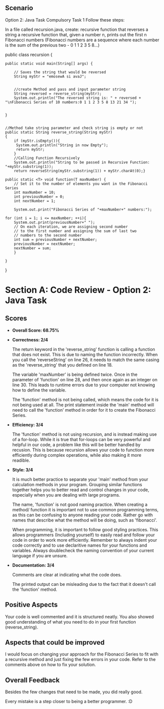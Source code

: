 ## Scenario

Option 2: Java Task
Compulsory Task 1 Follow these steps:

In a file called recursion.java, create:
recursive function that reverses a string
a recursive function that, given a number n, prints out the first n Fibonacci numbers (Fibonacci numbers are a sequence where each number is the sum of the previous two - 0 1 1 2 3 5 8...)

public class recursion {
 
	public static void main(String[] args) {
 
		// Saves the string that would be reversed
		String myStr = "emosewA si avaJ";
 
 
		//create Method and pass and input parameter string 
		String reversed = reverse_string(myStr);
		System.out.println("The reversed string is: " + reversed + "\nFibonacci Series of 10 numbers:0 1 1 2 3 5 8 13 21 34 ");
	

	}
 
 
	//Method take string parameter and check string is empty or not
	public static String reverse_string(String myStr)
	{
		if (myStr.isEmpty()){
		 System.out.println("String in now Empty");
		 return myStr;
		}
		//Calling Function Recursively
		System.out.println("String to be passed in Recursive Function: "+myStr.substring(1));
		return reverseString(myStr.substring(1)) + myStr.charAt(0);}

	public static <T> void function(T maxNumber) {
		// Set it to the number of elements you want in the Fibonacci Series
		int maxNumber = 10; 
		int previousNumber = 0;
		int nextNumber = 1;
		 
	    System.out.print("Fibonacci Series of "+maxNumber+" numbers:");
 
	for (int i = 1; i <= maxNumber; ++i){
	    System.out.print(previousNumber+" ");
	    // On each iteration, we are assigning second number
	    // to the first number and assigning the sum of last two
	    // numbers to the second number
	    int sum = previousNumber + nextNumber;
	    previousNumber = nextNumber;
	    nextNumber = sum;
	    }
 
	}
 
}

# Section A: Code Review - Option 2: Java Task


## Scores

* **Overall Score: 68.75%**


* **Correctness: 2/4**

    The return keyword in the 'reverse_string' function is calling a function that does not exist. This is due to naming the function incorrectly. When you call the  'reverseString' on line 26, it needs to match the same casing as the 'reverse_string' that you defined on line 18.
    
    The variable 'maxNumber' is being defined twice. Once in the parameter of 'function' on line 28, and then once again as an integer on line 30. This leads to runtime errors due to your computer not knowing how to define the variable.
    
    The 'function' method is not being called, which means the code for it is not being used at all. The print statement inside the 'main' method will need to call the 'function' method in order for it to create the Fibonacci Series.
* **Efficiency: 3/4**

    The 'function' method is not using recursion, and is instead making use of a for-loop. While it is true that for-loops can be very powerful and helpful in our code, a problem like this will be better handled by recusion. This is because recursion allows your code to function more efficiently during complex operations, while also making it more readible.
* **Style: 3/4**

    It is much better practice to separate your 'main' method from your calculation methods in your program. Grouping similar functions together helps you to better read and control changes in your code, especially when you are dealing with large programs.

    The name, 'function' is not good naming practice. When creating a method/ function it is important not to use common programming terms, as this can be confusing to anyone reading your code. Rather go with names that describe what the method will be doing, such as 'fibonacci'.

    When programming, it is important to follow good styling practices. This allows programmers (Including yourself) to easily read and follow your code in order to work more efficiently. Remember to always indent your code correctly and to use declaritive names for your functions and variables. Always doublecheck the naming convention of your current language if you are unsure.
* **Documentation: 3/4**
    
    Comments are clear at indicating what the code does.

    The printed output can be misleading due to the fact that it doesn't call the 'function' method.

## Positive Aspects

Your code is well commented and it is structured neatly. You also showed good understanding of what you need to do in your first function (reverse_string).

## Aspects that could be improved

I would focus on changing your approach for the Fibonacci Series to fit with a recursive method and just fixing the few errors in your code.
Refer to the comments above on how to fix your solution.

## Overall Feedback

Besides the few changes that need to be made, you did really good. 

Every mistake is a step closer to being a better programmer.  :D 
